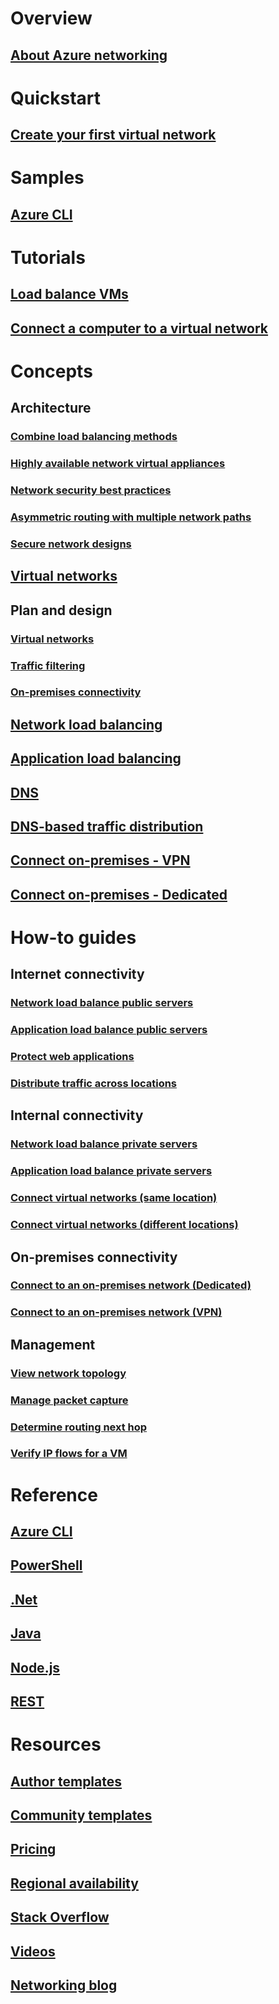 # Overview
## [About Azure networking](networking-overview.md)

# Quickstart
## [Create your first virtual network](../virtual-network/virtual-network-get-started-vnet-subnet.md?toc=%2fazure%2fnetworking%2ftoc.json)

# Samples
## [Azure CLI](cli-samples.md)

# Tutorials
## [Load balance VMs](../virtual-machines/linux/tutorial-load-balance-nodejs.md?toc=%2fazure%2fnetworking%2ftoc.json)
## [Connect a computer to a virtual network](../vpn-gateway/vpn-gateway-howto-point-to-site-resource-manager-portal.md?toc=%2fazure%2fnetworking%2ftoc.json)


# Concepts
## Architecture
### [Combine load balancing methods](../traffic-manager/traffic-manager-load-balancing-azure.md?toc=%2fazure%2fnetworking%2ftoc.json)
### [Highly available network virtual appliances](https://docs.microsoft.com/azure/architecture/reference-architectures/dmz/nva-ha )
### [Network security best practices](../security/azure-security-network-security-best-practices.md?toc=%2fazure%2fnetworking%2ftoc.json)
### [Asymmetric routing with multiple network paths](../expressroute/expressroute-asymmetric-routing.md?toc=%2fazure%2fnetworking%2ftoc.json)
### [Secure network designs](../best-practices-network-security.md?toc=%2fazure%2fnetworking%2ftoc.json)
## [Virtual networks](../virtual-network/virtual-networks-overview.md?toc=%2fazure%2fnetworking%2ftoc.json)
## Plan and design
### [Virtual networks](../virtual-network/virtual-network-vnet-plan-design-arm.md?toc=%2fazure%2fnetworking%2ftoc.json)
### [Traffic filtering](../virtual-network/virtual-networks-nsg.md?toc=%2fazure%2fnetworking%2ftoc.json)
### [On-premises connectivity](../vpn-gateway/vpn-gateway-plan-design.md?toc=%2fazure%2fnetworking%2ftoc.json)
## [Network load balancing](../load-balancer/load-balancer-overview.md?toc=%2fazure%2fnetworking%2ftoc.json)
## [Application load balancing](../application-gateway/application-gateway-introduction.md?toc=%2fazure%2fnetworking%2ftoc.json)
## [DNS](../dns/dns-overview.md?toc=%2fazure%2fnetworking%2ftoc.json)
## [DNS-based traffic distribution](../traffic-manager/traffic-manager-overview.md?toc=%2fazure%2fnetworking%2ftoc.json)
## [Connect on-premises - VPN](../vpn-gateway/vpn-gateway-about-vpngateways.md?toc=%2fazure%2fnetworking%2ftoc.json)
## [Connect on-premises - Dedicated](../expressroute/expressroute-introduction.md?toc=%2fazure%2fnetworking%2ftoc.json)

# How-to guides
## Internet connectivity
### [Network load balance public servers](../load-balancer/load-balancer-get-started-internet-portal.md?toc=%2fazure%2fnetworking%2ftoc.json)
### [Application load balance public servers](../application-gateway/application-gateway-create-gateway-portal.md?toc=%2fazure%2fnetworking%2ftoc.json)
### [Protect web applications](../application-gateway/application-gateway-web-application-firewall-portal.md?toc=%2fazure%2fnetworking%2ftoc.json)
### [Distribute traffic across locations](../traffic-manager/traffic-manager-configure-geographic-routing-method.md?toc=%2fazure%2fnetworking%2ftoc.json)
## Internal connectivity
### [Network load balance private servers](../load-balancer/load-balancer-get-started-ilb-arm-portal.md?toc=%2fazure%2fnetworking%2ftoc.json)
### [Application load balance private servers](../application-gateway/application-gateway-ilb-arm.md?toc=%2fazure%2fnetworking%2ftoc.json)
### [Connect virtual networks (same location)](../virtual-network/virtual-networks-create-vnetpeering-arm-portal.md?toc=%2fazure%2fnetworking%2ftoc.json)
### [Connect virtual networks (different locations)](../vpn-gateway/vpn-gateway-howto-vnet-vnet-resource-manager-portal.md?toc=%2fazure%2fnetworking%2ftoc.json)
## On-premises connectivity
### [Connect to an on-premises network (Dedicated)](../expressroute/expressroute-howto-circuit-portal-resource-manager.md?toc=%2fazure%2fnetworking%2ftoc.json)
### [Connect to an on-premises network (VPN)](../vpn-gateway/vpn-gateway-howto-site-to-site-resource-manager-portal.md?toc=%2fazure%2fnetworking%2ftoc.json)
## Management
### [View network topology](../network-watcher/network-watcher-topology-powershell.md?toc=%2fazure%2fnetworking%2ftoc.json)
### [Manage packet capture](../network-watcher/network-watcher-packet-capture-manage-portal.md?toc=%2fazure%2fnetworking%2ftoc.json)
### [Determine routing next hop](../network-watcher/network-watcher-check-next-hop-portal.md?toc=%2fazure%2fnetworking%2ftoc.json)
### [Verify IP flows for a VM](../network-watcher/network-watcher-check-ip-flow-verify-portal.md?toc=%2fazure%2fnetworking%2ftoc.json)

# Reference
## [Azure CLI](/cli/azure/network)
## [PowerShell](/powershell/module/azurerm.network/?view=azurermps-3.8.0)
## [.Net](/dotnet/api/microsoft.azure.management.network?view=azuremgmtnetwork-9.1.0-preview)
## [Java](/java/api)
## [Node.js](https://azure.microsoft.com/develop/nodejs/#azure-sdk)
## [REST](https://msdn.microsoft.com/library/mt163658.aspx)

# Resources
## [Author templates](/azure/azure-resource-manager/resource-group-authoring-templates?toc=%2fazure%2fnetworking%2ftoc.json)
## [Community templates](https://azure.microsoft.com/resources/templates/)
## [Pricing](https://azure.microsoft.com/pricing)
## [Regional availability](https://azure.microsoft.com/regions/services/)
## [Stack Overflow](http://stackoverflow.com/questions/tagged/azure-virtual-network)
## [Videos](https://azure.microsoft.com/resources/videos/index/?services=virtual-network)
## [Networking blog](http://azure.microsoft.com/blog/topics/networking)
